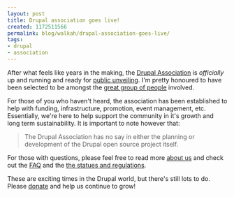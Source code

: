 ```yaml
---
layout: post
title: Drupal association goes live!
created: 1172511566
permalink: blog/walkah/drupal-association-goes-live/
tags:
- drupal
- association
---
```

<p>After what feels like years in the making, the <a href="http://association.drupal.org/">Drupal Association</a> is <em>officially</em> up and running and ready for <a href="http://drupal.org/node/122835">public unveiling</a>. I'm pretty honoured to have been selected to be amongst the <a href="http://association.drupal.org/about/staff">great group of people</a> involved.</p>
<p>For those of you who haven't heard, the association has been established to help with funding, infrastructure, promotion, event management, etc. Essentially, we're here to help support the community in it's growth and long term sustainability. It is important to note however that:</p>
<blockquote>The Drupal Association has no say in either the planning or development of the Drupal open source project itself.</blockquote>
<p>For those with questions, please feel free to read more <a href="http://association.drupal.org/about">about us</a> and check out the <a href="http://association.drupal.org/about/faq">FAQ</a> and the <a href="http://association.drupal.org/about/statutes-and-internal-regulations">the statues and regulations</a>.</p>
<p>These are exciting times in the Drupal world, but there's still lots to do. Please <a href="http://association.drupal.org/donate">donate</a> and help us continue to grow!</p>

